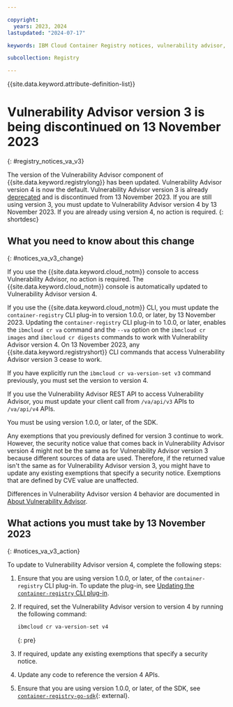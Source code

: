 ```yaml
---

copyright:
  years: 2023, 2024
lastupdated: "2024-07-17"

keywords: IBM Cloud Container Registry notices, vulnerability advisor, change, update, actions, sdk, code, api, cli, version 4, version 3

subcollection: Registry

---
```


{{site.data.keyword.attribute-definition-list}}

# Vulnerability Advisor version 3 is being discontinued on 13 November 2023
{: #registry_notices_va_v3}

The version of the Vulnerability Advisor component of {{site.data.keyword.registrylong}} has been updated. Vulnerability Advisor version 4 is now the default. Vulnerability Advisor version 3 is already [deprecated](/docs/Registry?topic=Registry-registry_notices_va_v4) and is discontinued from 13 November 2023. If you are still using version 3, you must update to Vulnerability Advisor version 4 by 13 November 2023. If you are already using version 4, no action is required.
{: shortdesc}

## What you need to know about this change
{: #notices_va_v3_change}

If you use the {{site.data.keyword.cloud_notm}} console to access Vulnerability Advisor, no action is required. The {{site.data.keyword.cloud_notm}} console is automatically updated to Vulnerability Advisor version 4.

If you use the {{site.data.keyword.cloud_notm}} CLI, you must update the `container-registry` CLI plug-in to version 1.0.0, or later, by 13 November 2023. Updating the `container-registry` CLI plug-in to 1.0.0, or later, enables the `ibmcloud cr va` command and the `--va` option on the `ibmcloud cr images` and `ibmcloud cr digests` commands to work with Vulnerability Advisor version 4. On 13 November 2023, any {{site.data.keyword.registryshort}} CLI commands that access Vulnerability Advisor version 3 cease to work.

If you have explicitly run the `ibmcloud cr va-version-set v3` command previously, you must set the version to version 4.

If you use the Vulnerability Advisor REST API to access Vulnerability Advisor, you must update your client call from `/va/api/v3` APIs to `/va/api/v4` APIs.

You must be using version 1.0.0, or later, of the SDK.

Any exemptions that you previously defined for version 3 continue to work. However, the security notice value that comes back in Vulnerability Advisor version 4 might not be the same as for Vulnerability Advisor version 3 because different sources of data are used. Therefore, if the returned value isn't the same as for Vulnerability Advisor version 3, you might have to update any existing exemptions that specify a security notice. Exemptions that are defined by CVE value are unaffected.

Differences in Vulnerability Advisor version 4 behavior are documented in [About Vulnerability Advisor](/docs/Registry?topic=Registry-va_index&interface=ui#about).

## What actions you must take by 13 November 2023
{: #notices_va_v3_action}

To update to Vulnerability Advisor version 4, complete the following steps:

1. Ensure that you are using version 1.0.0, or later, of the `container-registry` CLI plug-in. To update the plug-in, see [Updating the `container-registry` CLI plug-in](/docs/Registry?topic=Registry-registry_setup_cli_namespace#registry_cli_update).

2. If required, set the Vulnerability Advisor version to version 4 by running the following command:

    ```txt
    ibmcloud cr va-version-set v4
    ```
    {: pre}

3. If required, update any existing exemptions that specify a security notice.

4. Update any code to reference the version 4 APIs.

5. Ensure that you are using version 1.0.0, or later, of the SDK, see [`container-registry-go-sdk`](https://github.com/IBM/container-registry-go-sdk/releases){: external}.
